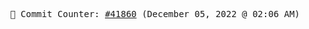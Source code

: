 <p align="center">
    <samp>
        📮 Commit Counter: <a href="https://github.com/Javascript-void0/Javascript-void0/commits/main">#41860</a> (December 05, 2022 @ 02:06 AM)
    </samp>
</p>